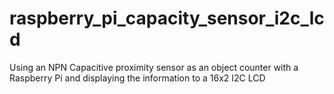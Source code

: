# raspberry_pi_capacity_sensor_i2c_lcd
Using an NPN Capacitive proximity sensor as an object counter with a Raspberry Pi and displaying the information to a 16x2 I2C LCD

